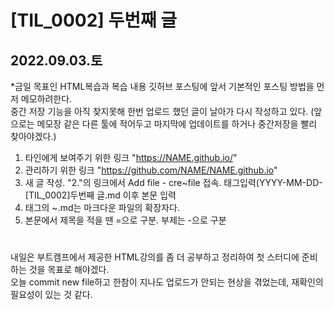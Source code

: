 [TIL_0002] 두번째 글
========
2022.09.03.토
--------
*금일 목표인 HTML복습과 복습 내용 깃허브 포스팅에 앞서 기본적인 포스팅 방법을 먼저 메모하려한다.    
중간 저장 기능을 아직 찾지못해 한번 업로드 했던 글이 날아가 다시 작성하고 있다. (앞으로는 메모장 같은 다른 툴에 적어두고 마지막에 업데이트를 하거나 중간저장을 빨리 찾아야겠다.)    
1. 타인에게 보여주기 위한 링크 "https://NAME.github.io/"
2. 관리하기 위한 링크 "https://github.com/NAME/NAME.github.io"
3. 새 글 작성. "2."의 링크에서 Add file - cre~file 접속. 태그입력(YYYY-MM-DD-[TIL_0002]두번째 글.md 이후 본문 입력
4. 태그의 ~.md는 마크다운 파일의 확장자다.
5. 본문에서 제목을 적을 땐 =으로 구분. 부제는 -으로 구분
#
내일은 부트캠프에서 제공한 HTML강의를 좀 더 공부하고 정리하여 첫 스터디에 준비하는 것을 목표로 해야겠다.    
오늘 commit new file하고 한참이 지나도 업로드가 안되는 현상을 겪었는데, 재확인의 필요성이 있는 것 같다.
